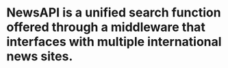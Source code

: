 # NewsAPI is a unified search function offered through a middleware that interfaces with multiple international news sites.
